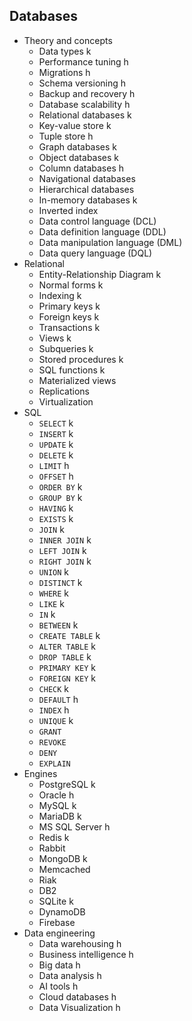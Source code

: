 ## Databases

- Theory and concepts
  - Data types k
  - Performance tuning h
  - Migrations h
  - Schema versioning h
  - Backup and recovery h
  - Database scalability h
  - Relational databases k
  - Key-value store k
  - Tuple store h
  - Graph databases k
  - Object databases k
  - Column databases h
  - Navigational databases
  - Hierarchical databases
  - In-memory databases k
  - Inverted index
  - Data control language (DCL)
  - Data definition language (DDL)
  - Data manipulation language (DML)
  - Data query language (DQL)
- Relational
  - Entity-Relationship Diagram k
  - Normal forms k
  - Indexing k
  - Primary keys k
  - Foreign keys k
  - Transactions k
  - Views k
  - Subqueries k
  - Stored procedures k
  - SQL functions k
  - Materialized views
  - Replications
  - Virtualization
- SQL
  - `SELECT` k
  - `INSERT` k
  - `UPDATE` k
  - `DELETE` k
  - `LIMIT` h
  - `OFFSET` h
  - `ORDER BY` k
  - `GROUP BY` k
  - `HAVING` k
  - `EXISTS` k
  - `JOIN` k
  - `INNER JOIN` k
  - `LEFT JOIN` k
  - `RIGHT JOIN` k
  - `UNION` k
  - `DISTINCT` k
  - `WHERE` k
  - `LIKE` k
  - `IN` k
  - `BETWEEN` k
  - `CREATE TABLE` k
  - `ALTER TABLE` k
  - `DROP TABLE` k
  - `PRIMARY KEY` k
  - `FOREIGN KEY` k
  - `CHECK` k
  - `DEFAULT` h
  - `INDEX` h
  - `UNIQUE` k
  - `GRANT` 
  - `REVOKE`
  - `DENY`
  - `EXPLAIN`
- Engines
  - PostgreSQL k
  - Oracle h
  - MySQL k
  - MariaDB k
  - MS SQL Server h
  - Redis k
  - Rabbit
  - MongoDB k
  - Memcached
  - Riak
  - DB2
  - SQLite k
  - DynamoDB
  - Firebase
- Data engineering
  - Data warehousing h
  - Business intelligence h
  - Big data h
  - Data analysis h
  - AI tools h
  - Cloud databases h
  - Data Visualization h
